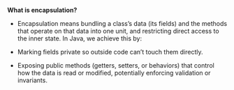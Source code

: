 **What is encapsulation?**

- Encapsulation means bundling a class’s data (its fields) and the methods that operate on that data into one unit, and restricting direct access to the inner state. In Java, we achieve this by:

- Marking fields private so outside code can’t touch them directly.

- Exposing public methods (getters, setters, or behaviors) that control how the data is read or modified, potentially enforcing validation or invariants.
